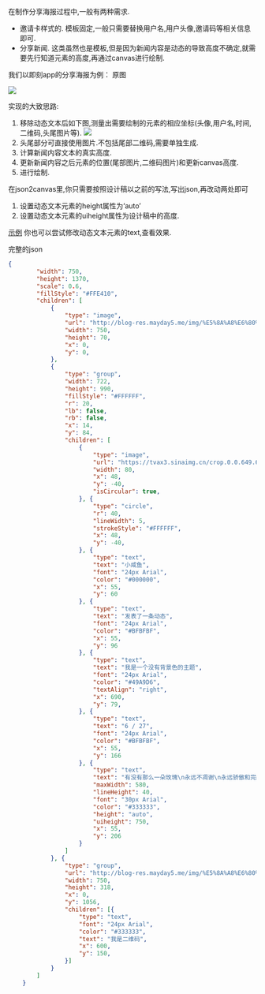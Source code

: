 在制作分享海报过程中,一般有两种需求.
- 邀请卡样式的. 模板固定,一般只需要替换用户名,用户头像,邀请码等相关信息即可.
- 分享新闻. 这类虽然也是模板,但是因为新闻内容是动态的导致高度不确定,就需要先行知道元素的高度,再通过canvas进行绘制.

我们以即刻app的分享海报为例：
原图

![](http://blog-res.mayday5.me/img/%E5%8A%A8%E6%80%81%E6%96%87%E6%9C%AC_2.jpg?imageMogr2/auto-orient/thumbnail/500x/blur/1x0/quality/75|imageslim)

实现的大致思路:
1. 移除动态文本后如下图,测量出需要绘制的元素的相应坐标(头像,用户名,时间,二维码,头尾图片等).
![](http://blog-res.mayday5.me/img/%E5%8A%A8%E6%80%81%E6%96%87%E6%9C%AC_1.jpg?imageMogr2/auto-orient/thumbnail/500x/blur/1x0/quality/75|imageslim)
2. 头尾部分可直接使用图片.不包括尾部二维码,需要单独生成.
3. 计算新闻内容文本的真实高度.
4. 更新新闻内容之后元素的位置(尾部图片,二维码图片)和更新canvas高度.
5. 进行绘制.


在json2canvas里,你只需要按照设计稿以之前的写法,写出json,再改动两处即可
1. 设置动态文本元素的height属性为‘auto’
2. 设置动态文本元素的uiheight属性为设计稿中的高度.

[示例](http://blog.mayday5.me/json2canvas/example/web/index.html?picked=海报样式2)
你也可以尝试修改动态文本元素的text,查看效果.

完整的json
```json
{
        "width": 750,
        "height": 1370,
        "scale": 0.6,
        "fillStyle": "#FFE410",
        "children": [
            {
                "type": "image",
                "url": "http://blog-res.mayday5.me/img/%E5%8A%A8%E6%80%81%E6%96%87%E6%9C%AC_%E5%A4%B4.jpg",
                "width": 750,
                "height": 70,
                "x": 0,
                "y": 0,
            },
            {
                "type": "group",
                "width": 722,
                "height": 990,
                "fillStyle": "#FFFFFF",
                "r": 20,
                "lb": false,
                "rb": false,
                "x": 14,
                "y": 84,
                "children": [
                    {
                        "type": "image",
                        "url": "https://tvax3.sinaimg.cn/crop.0.0.649.649.180/006Q5oMlly8flbvxffdvdj30i10i17wh.jpg",
                        "width": 80,
                        "x": 48,
                        "y": -40,
                        "isCircular": true,
                    }, {
                        "type": "circle",
                        "r": 40,
                        "lineWidth": 5,
                        "strokeStyle": "#FFFFFF",
                        "x": 48,
                        "y": -40,
                    }, {
                        "type": "text",
                        "text": "小咸鱼",
                        "font": "24px Arial",
                        "color": "#000000",
                        "x": 55,
                        "y": 60
                    }, {
                        "type": "text",
                        "text": "发表了一条动态",
                        "font": "24px Arial",
                        "color": "#BFBFBF",
                        "x": 55,
                        "y": 96
                    }, {
                        "type": "text",
                        "text": "我是一个没有背景色的主题",
                        "font": "24px Arial",
                        "color": "#49A9D6",
                        "textAlign": "right",
                        "x": 690,
                        "y": 79,
                    }, {
                        "type": "text",
                        "text": "6 / 27",
                        "font": "24px Arial",
                        "color": "#BFBFBF",
                        "x": 55,
                        "y": 166
                    }, {
                        "type": "text",
                        "text": "有没有那么一朵玫瑰\n永远不凋谢\n永远骄傲和完美\n永远不妥协\n为何人生最后会像\n一张纸屑\n还不如一片花瓣\n曾经鲜艳\n有没有那么一张书签\n停止那一天\n最单纯的笑脸和\n最美那一年",
                        "maxWidth": 580,
                        "lineHeight": 40,
                        "font": "30px Arial",
                        "color": "#333333",
                        "height": "auto",
                        "uiheight": 750,
                        "x": 55,
                        "y": 206
                    }
                ]
            }, {
                "type": "group",
                "url": "http://blog-res.mayday5.me/img/%E5%8A%A8%E6%80%81%E6%96%87%E6%9C%AC_%E5%B0%BE.jpg",
                "width": 750,
                "height": 318,
                "x": 0,
                "y": 1056,
                "children": [{
                    "type": "text",
                    "font": "24px Arial",
                    "color": "#333333",
                    "text": "我是二维码",
                    "x": 600,
                    "y": 150,
                }]
            }
        ]
    }
```